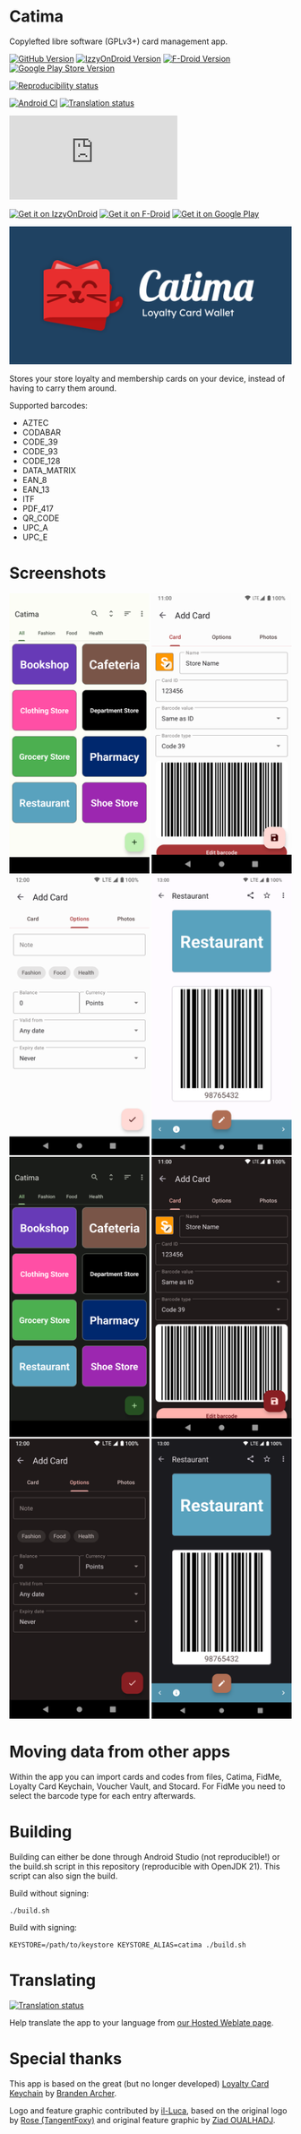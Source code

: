 # Catima

Copylefted libre software (GPLv3+) card management app.

[![GitHub Version](https://img.shields.io/github/v/release/CatimaLoyalty/Android.svg?logo=github&label=GitHub)](https://github.com/CatimaLoyalty/Android/releases)
[![IzzyOnDroid Version](https://img.shields.io/endpoint?url=https://apt.izzysoft.de/fdroid/api/v1/shield/me.hackerchick.catima)](https://apt.izzysoft.de/fdroid/index/apk/me.hackerchick.catima)
[![F-Droid Version](https://img.shields.io/f-droid/v/me.hackerchick.catima.svg?logo=f-droid&label=F-Droid)](https://f-droid.org/packages/me.hackerchick.catima/)
[![Google Play Store Version](https://img.shields.io/endpoint?color=blue&logo=google-play&url=https%3A%2F%2Fplay.cuzi.workers.dev%2Fplay%3Fi%3Dme.hackerchick.catima%26l%3DGoogle%2520Play%26m%3D%24version)](https://play.google.com/store/apps/details?id=me.hackerchick.catima)

[![Reproducibility status](https://shields.rbtlog.dev/simple/me.hackerchick.catima)](https://shields.rbtlog.dev/me.hackerchick.catima)

[![Android CI](https://github.com/CatimaLoyalty/Android/actions/workflows/android.yml/badge.svg)](https://github.com/CatimaLoyalty/Android/actions/workflows/android.yml)
[![Translation status](https://hosted.weblate.org/widgets/catima/-/svg-badge.svg)](https://hosted.weblate.org/engage/catima/)

[![Matrix](https://img.shields.io/matrix/catima%3Amatrix.org)](https://matrix.to/#/%23catima:matrix.org)

<a href="https://apt.izzysoft.de/fdroid/index/apk/me.hackerchick.catima" target="_blank">
<img src="https://gitlab.com/IzzyOnDroid/repo/-/raw/master/assets/IzzyOnDroid.png" alt="Get it on IzzyOnDroid" height="90"/></a>
<a href="https://f-droid.org/repository/browse/?fdid=me.hackerchick.catima" target="_blank">
<img src="https://fdroid.gitlab.io/artwork/badge/get-it-on.png" alt="Get it on F-Droid" height="90"/></a>
<a href="https://play.google.com/store/apps/details?id=me.hackerchick.catima" target="_blank">
<img src="https://play.google.com/intl/en_us/badges/images/generic/en-play-badge.png" alt="Get it on Google Play" height="90"/></a>

[![Feature graphic](https://github.com/CatimaLoyalty/Android/raw/main/fastlane/metadata/android/en-US/images/featureGraphic.png)](https://catima.app/)

Stores your store loyalty and membership cards on your device, instead of having to carry them around.

Supported barcodes:

- AZTEC
- CODABAR
- CODE_39
- CODE_93
- CODE_128
- DATA_MATRIX
- EAN_8
- EAN_13
- ITF
- PDF_417
- QR_CODE
- UPC_A
- UPC_E

# Screenshots

[<img src="https://github.com/CatimaLoyalty/Android/raw/main/fastlane/metadata/android/en-US/images/phoneScreenshots/screenshot-01.png" width=250>](https://github.com/CatimaLoyalty/Android/raw/main/fastlane/metadata/android/en-US/images/phoneScreenshots/screenshot-01.png)
[<img src="https://github.com/CatimaLoyalty/Android/raw/main/fastlane/metadata/android/en-US/images/phoneScreenshots/screenshot-02.png" width=250>](https://github.com/CatimaLoyalty/Android/raw/main/fastlane/metadata/android/en-US/images/phoneScreenshots/screenshot-02.png)
[<img src="https://github.com/CatimaLoyalty/Android/raw/main/fastlane/metadata/android/en-US/images/phoneScreenshots/screenshot-03.png" width=250>](https://github.com/CatimaLoyalty/Android/raw/main/fastlane/metadata/android/en-US/images/phoneScreenshots/screenshot-03.png)
[<img src="https://github.com/CatimaLoyalty/Android/raw/main/fastlane/metadata/android/en-US/images/phoneScreenshots/screenshot-04.png" width=250>](https://github.com/CatimaLoyalty/Android/raw/main/fastlane/metadata/android/en-US/images/phoneScreenshots/screenshot-04.png)
[<img src="https://github.com/CatimaLoyalty/Android/raw/main/fastlane/metadata/android/en-US/images/phoneScreenshots/screenshot-05.png" width=250>](https://github.com/CatimaLoyalty/Android/raw/main/fastlane/metadata/android/en-US/images/phoneScreenshots/screenshot-05.png)
[<img src="https://github.com/CatimaLoyalty/Android/raw/main/fastlane/metadata/android/en-US/images/phoneScreenshots/screenshot-06.png" width=250>](https://github.com/CatimaLoyalty/Android/raw/main/fastlane/metadata/android/en-US/images/phoneScreenshots/screenshot-06.png)
[<img src="https://github.com/CatimaLoyalty/Android/raw/main/fastlane/metadata/android/en-US/images/phoneScreenshots/screenshot-07.png" width=250>](https://github.com/CatimaLoyalty/Android/raw/main/fastlane/metadata/android/en-US/images/phoneScreenshots/screenshot-07.png)
[<img src="https://github.com/CatimaLoyalty/Android/raw/main/fastlane/metadata/android/en-US/images/phoneScreenshots/screenshot-08.png" width=250>](https://github.com/CatimaLoyalty/Android/raw/main/fastlane/metadata/android/en-US/images/phoneScreenshots/screenshot-08.png)

# Moving data from other apps

Within the app you can import cards and codes from files, Catima, FidMe, Loyalty Card Keychain, Voucher Vault, and Stocard.
For FidMe you need to select the barcode type for each entry afterwards.

# Building

Building can either be done through Android Studio (not reproducible!) or the build.sh script in this repository (reproducible with OpenJDK 21). This script can also sign the build.

Build without signing:
```
./build.sh
```

Build with signing:
```
KEYSTORE=/path/to/keystore KEYSTORE_ALIAS=catima ./build.sh
```

# Translating

[![Translation status](https://hosted.weblate.org/widgets/catima/-/open-graph.png)](https://hosted.weblate.org/engage/catima/)

Help translate the app to your language from [our Hosted Weblate page](https://hosted.weblate.org/projects/catima/).

# Special thanks

This app is based on the great (but no longer developed) [Loyalty Card Keychain](https://github.com/brarcher/loyalty-card-locker) by [Branden Archer](https://github.com/brarcher).

Logo and feature graphic contributed by [il-Luca](https://github.com/il-Luca), based on the original logo by [Rose (TangentFoxy)](https://github.com/TangentFoxy) and original feature graphic by [Ziad OUALHADJ](https://github.com/ziadOUA).
